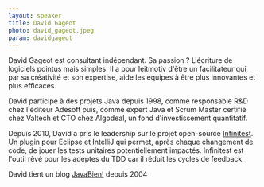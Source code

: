 ```yaml
---
layout: speaker
title: David Gageot
photo: david_gageot.jpeg
param: davidgageot
---
```


David Gageot est consultant indépendant. Sa passion ? L'écriture de logiciels pointus mais simples.
Il a pour leitmotiv d'être un facilitateur qui, par sa créativité et son expertise, aide les équipes
à être plus innovantes et plus efficaces.

David participe à des projets Java depuis 1998, comme responsable R&D chez l'éditeur Adesoft puis,
comme expert Java et Scrum Master certifié chez Valtech et CTO chez Algodeal,
un fond d'investissement quantitatif.

Depuis 2010, David a pris le leadership sur le projet open-source [Infinitest](http://infinitest.github.com/).
Un plugin pour Eclipse et IntelliJ qui permet, après chaque changement de code, de jouer les tests unitaires potentiellement impactés.
Infinitest est l'outil rêvé pour les adeptes du TDD car il réduit les cycles de feedback.

David tient un blog [JavaBien!](http://javabien.net/) depuis 2004